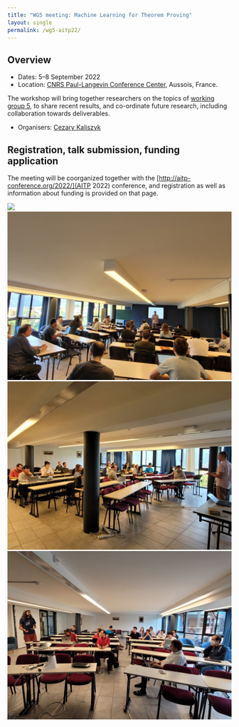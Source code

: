 ```yaml
---
title: "WG5 meeting: Machine Learning for Theorem Proving"
layout: single
permalink: /wg5-aitp22/
---
```


## Overview

- Dates: 5–8 September 2022
- Location:  [CNRS Paul-Langevin Conference Center](https://www.caes.cnrs.fr/sejours/centre-paul-langevin/), Aussois, France.

The workshop will bring together researchers on the topics of [working group 5](/wg5), to share recent results, and co-ordinate future research, including collaboration towards deliverables.

- Organisers: [Cezary Kaliszyk](http://cl-informatik.uibk.ac.at/cek/)

## Registration, talk submission, funding application

The meeting will be coorganized together with the [http://aitp-conference.org/2022/](AITP 2022) conference, and registration as well as information about funding is provided on that page.

<img src="/_pages/WG5/2022-09-aitp22/aito2022s.jpg"/>

<img src="/_pages/WG5/2022-09-aitp22/20220905_092421.jpg"/>

<img src="/_pages/WG5/2022-09-aitp22/20220905_092439.jpg"/>

<img src="/_pages/WG5/2022-09-aitp22/20220907_090539.jpg"/>
